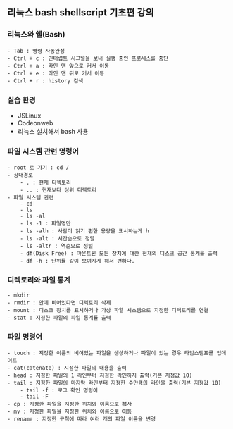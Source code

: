 ## 리눅스 bash shellscript 기초편 강의
### 리눅스와 쉘(Bash)
```
- Tab : 명령 자동완성
- Ctrl + c : 인터럽트 시그널을 보내 실행 중인 프로세스를 중단
- Ctrl + a : 라인 맨 앞으로 커서 이동
- Ctrl + e : 라인 맨 뒤로 커서 이동
- Ctrl + r : history 검색
```

### 실습 환경
- JSLinux
- Codeonweb
- 리눅스 설치해서 bash 사용

### 파일 시스템 관련 명령어
```
- root 로 가기 : cd /
- 상대경로
    - . : 현재 디렉토리
    - .. : 현재보다 상위 디렉토리
- 파일 시스템 관련
    - cd
    - ls
    - ls -al
    - ls -1 : 파일명만
    - ls -alh : 사람이 읽기 편한 용량을 표시하는게 h
    - ls -alt : 시간순으로 정렬
    - ls -altr : 역순으로 정렬
    - df(Disk Free) : 마운트된 모든 장치에 대한 현재의 디스크 공간 통계를 출력
    - df -h : 단위를 같이 보여지게 해서 편하다.
```

### 디렉토리와 파일 통계
```
- mkdir
- rmdir : 안에 비어있다면 디렉토리 삭제
- mount : 디스크 장치를 표시하거나 가상 파일 시스템으로 지정한 디렉토리를 연결
- stat : 지정한 파일의 파일 통계를 출력
```

### 파일 명령어
```
- touch : 지정한 이름의 비어있는 파일을 생성하거나 파일이 있는 경우 타임스탬프를 업데이트
- cat(catenate) : 지정한 파일의 내용을 출력
- head : 지정한 파일의 1 라인부터 지정한 라인까지 출력(기본 지정값 10)
- tail : 지정한 파일의 마지막 라인부터 지정한 수만큼의 라인을 출력(기본 지정값 10)
    - tail -f : 로그 확인 명령어 
    - tail -F
- cp : 지정한 파일을 지정한 위치와 이름으로 복사
- mv : 지정한 파일을 지정한 위치와 이름으로 이동
- rename : 지정한 규칙에 따라 여러 개의 파일 이름을 변경
```
